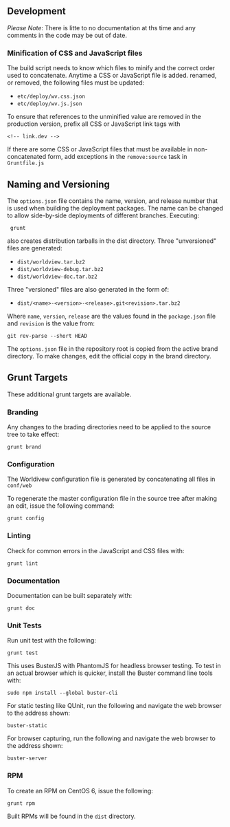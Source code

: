 ## Development

*Please Note*: There is litte to no documentation at ths time and any
comments in the code may be out of date.

### Minification of CSS and JavaScript files

The build script needs to know which files to minify and the correct order used
to concatenate. Anytime a CSS or JavaScript file is added. renamed, or removed,
the following files must be updated:

* ``etc/deploy/wv.css.json``
* ``etc/deploy/wv.js.json``

To ensure that references to the unminified value are removed in the production
version, prefix all CSS or JavaScript link tags with

    <!-- link.dev -->

If there are some CSS or JavaScript files that must be available in
non-concatenated form, add exceptions in the ``remove:source`` task in
``Gruntfile.js``

## Naming and Versioning

The ``options.json`` file contains the name, version, and release number
that is used when building the deployment packages. The name can be changed
to allow side-by-side deployments of different branches. Executing:

     grunt

also creates distribution tarballs in the dist directory. Three "unversioned"
files are generated:

* ``dist/worldview.tar.bz2``
* ``dist/worldview-debug.tar.bz2``
* ``dist/worldview-doc.tar.bz2``

Three "versioned" files are also generated in the form of:

* ``dist/<name>-<version>-<release>.git<revision>.tar.bz2``

Where ``name``, ``version``, ``release`` are the values found in the
``package.json`` file and ``revision`` is the value from:

    git rev-parse --short HEAD

The ``options.json`` file in the repository root is copied from the
active brand directory. To make changes, edit the official copy in the
brand directory.


## Grunt Targets

These additional grunt targets are available.

### Branding

Any changes to the brading directories need to be applied to the source
tree to take effect:

    grunt brand


### Configuration

The Worldivew configuration file is generated by concatenating all files
in ``conf/web``

To regenerate the master configuration file in the source tree after making
an edit, issue the following command:

    grunt config


### Linting

Check for common errors in the JavaScript and CSS files with:

    grunt lint


### Documentation

Documentation can be built separately with:

    grunt doc

### Unit Tests

Run unit test with the following:

    grunt test

This uses BusterJS with PhantomJS for headless browser testing. To test in an
actual browser which is quicker, install the Buster command line tools
with:

    sudo npm install --global buster-cli

For static testing like QUnit, run the following and navigate the web browser
to the address shown:

    buster-static

For browser capturing, run the following and navigate the web browser to
the address shown:

    buster-server


### RPM

To create an RPM on CentOS 6, issue the following:

    grunt rpm

Built RPMs will be found in the ``dist`` directory.
